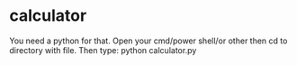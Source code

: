 # calculator
You need a python for that. 
Open your cmd/power shell/or other then cd to directory with file. Then type:    python calculator.py
